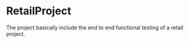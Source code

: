# RetailProject
The project basically include the end to end functional testing of a retail project.
